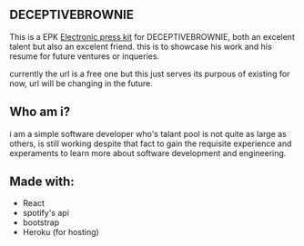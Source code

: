 ## DECEPTIVEBROWNIE
This is a EPK [Electronic press kit](https://deceptivebrownie.herokuapp.com/) for DECEPTIVEBROWNIE, both an excelent talent but also an excelent friend.
this is to showcase his work and his resume for future ventures or inqueries.

currently the url is a free one but this just serves its purpous of existing for now, url will be changing in the future.

## Who am i?
i am a simple software developer who's talant pool is not quite as large as others, is still working despite that fact to gain the requisite experience and experaments to learn more about software development and engineering.

## Made with:
* React
* spotify's api
* bootstrap
* Heroku (for hosting)
